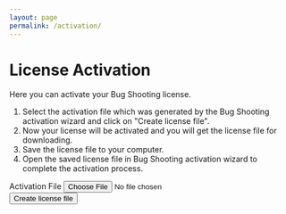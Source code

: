 ```yaml
---
layout: page
permalink: /activation/
---
```


# License Activation
Here you can activate your Bug Shooting license.  
1. Select the activation file which was generated by the Bug Shooting activation wizard and click on "Create license file".  
2. Now your license will be activated and you will get the license file for downloading.  
3. Save the license file to your computer.  
4. Open the saved license file in Bug Shooting activation wizard to complete the activation process.  

<form method="POST" action="https://services.bugshooting.com/rest/activatelicense">
  <div class="row mb-3">
    <div class="form-group">
      <label for="activationfile" class="col-sm-2 col-form-label">Activation File</label>
      <input class="form-control" type="file" required name="activationfile" >
    </div>
  </div>
  <button class="btn btn-lg btn-primary btn-block" type="submit">Create license file</button>
</form>
